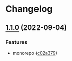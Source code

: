 # Changelog

## [1.1.0](https://github.com/sswastioyono18/test-release-please/compare/wallet-v1.0.0...wallet-v1.1.0) (2022-09-04)


### Features

* monorepo ([c02a379](https://github.com/sswastioyono18/test-release-please/commit/c02a3792f1b3c70f97d05dcdc9afcabc9c0a1093))
